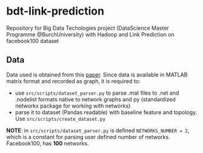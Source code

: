 # bdt-link-prediction

Repository for Big Data Techologies project (DataScience Master Programme @BurchUniversity)
with Hadoop and Link Prediction on facebook100 dataset

## Data

Data used is obtained from this [paper](https://archive.org/details/oxford-2005-facebook-matrix).
Since data is available in MATLAB matrix format and recorded as graph, it is required to:

- use `src/scripts/dataset_parser.py` to parse .mat files to .net and .nodelist formats native to network graphs and py (standardized networkx package for working with networks)
- parse it to dataset (Pandas readable) with baseline feature and topology. Use `src/scripts/create_dataset.py`

**NOTE**: in `src/scripts/dataset_parser.py` is defined `NETWORKS_NUMBER = 2`, which is a constant for parsing user defined number of networks. Facebook100, has **100** networks.
